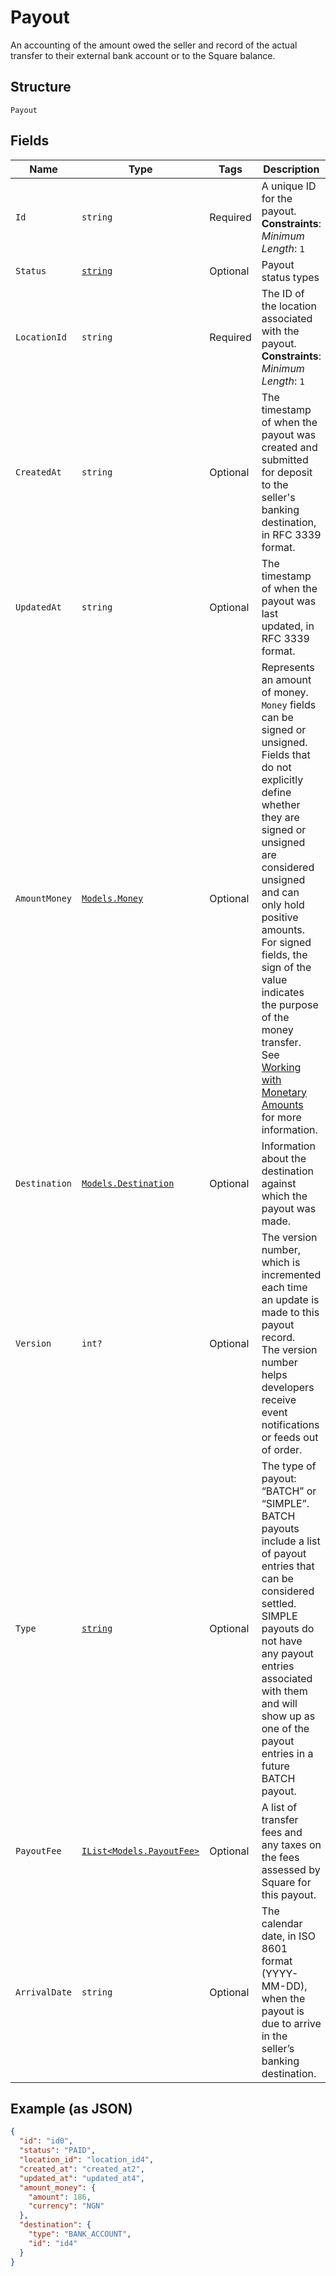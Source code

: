 
# Payout

An accounting of the amount owed the seller and record of the actual transfer to their
external bank account or to the Square balance.

## Structure

`Payout`

## Fields

| Name | Type | Tags | Description |
|  --- | --- | --- | --- |
| `Id` | `string` | Required | A unique ID for the payout.<br>**Constraints**: *Minimum Length*: `1` |
| `Status` | [`string`](../../doc/models/payout-status.md) | Optional | Payout status types |
| `LocationId` | `string` | Required | The ID of the location associated with the payout.<br>**Constraints**: *Minimum Length*: `1` |
| `CreatedAt` | `string` | Optional | The timestamp of when the payout was created and submitted for deposit to the seller's banking destination, in RFC 3339 format. |
| `UpdatedAt` | `string` | Optional | The timestamp of when the payout was last updated, in RFC 3339 format. |
| `AmountMoney` | [`Models.Money`](../../doc/models/money.md) | Optional | Represents an amount of money. `Money` fields can be signed or unsigned.<br>Fields that do not explicitly define whether they are signed or unsigned are<br>considered unsigned and can only hold positive amounts. For signed fields, the<br>sign of the value indicates the purpose of the money transfer. See<br>[Working with Monetary Amounts](https://developer.squareup.com/docs/build-basics/working-with-monetary-amounts)<br>for more information. |
| `Destination` | [`Models.Destination`](../../doc/models/destination.md) | Optional | Information about the destination against which the payout was made. |
| `Version` | `int?` | Optional | The version number, which is incremented each time an update is made to this payout record.<br>The version number helps developers receive event notifications or feeds out of order. |
| `Type` | [`string`](../../doc/models/payout-type.md) | Optional | The type of payout: “BATCH” or “SIMPLE”.<br>BATCH payouts include a list of payout entries that can be considered settled.<br>SIMPLE payouts do not have any payout entries associated with them<br>and will show up as one of the payout entries in a future BATCH payout. |
| `PayoutFee` | [`IList<Models.PayoutFee>`](../../doc/models/payout-fee.md) | Optional | A list of transfer fees and any taxes on the fees assessed by Square for this payout. |
| `ArrivalDate` | `string` | Optional | The calendar date, in ISO 8601 format (YYYY-MM-DD), when the payout is due to arrive in the seller’s banking destination. |

## Example (as JSON)

```json
{
  "id": "id0",
  "status": "PAID",
  "location_id": "location_id4",
  "created_at": "created_at2",
  "updated_at": "updated_at4",
  "amount_money": {
    "amount": 186,
    "currency": "NGN"
  },
  "destination": {
    "type": "BANK_ACCOUNT",
    "id": "id4"
  }
}
```

